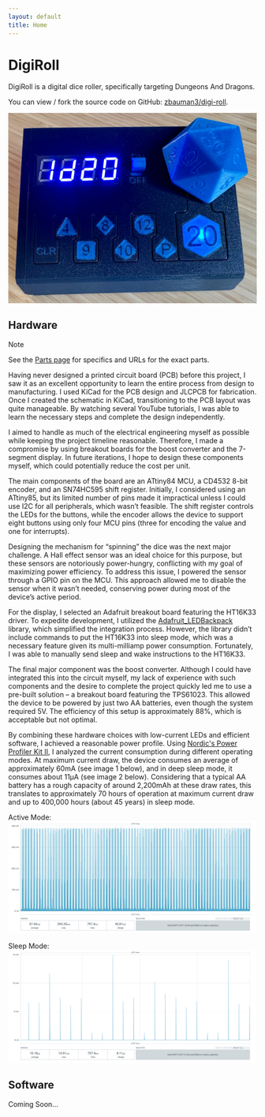 ```yaml
---
layout: default
title: Home
---
```


# DigiRoll

DigiRoll is a digital dice roller, specifically targeting Dungeons And Dragons.

You can view / fork the source code on GitHub: [zbauman3/digi-roll](https://github.com/zbauman3/digi-roll).

<img src="./assets/media/assembled/front-on.jpeg" class="img-full" />

## Hardware

> [!NOTE]
> See the [Parts page](./parts) for specifics and URLs for the exact parts.

Having never designed a printed circuit board (PCB) before this project, I saw it as an excellent opportunity to learn the entire process from design to manufacturing. I used KiCad for the PCB design and JLCPCB for fabrication. Once I created the schematic in KiCad, transitioning to the PCB layout was quite manageable. By watching several YouTube tutorials, I was able to learn the necessary steps and complete the design independently.

I aimed to handle as much of the electrical engineering myself as possible while keeping the project timeline reasonable. Therefore, I made a compromise by using breakout boards for the boost converter and the 7-segment display. In future iterations, I hope to design these components myself, which could potentially reduce the cost per unit.

The main components of the board are an ATtiny84 MCU, a CD4532 8-bit encoder, and an SN74HC595 shift register. Initially, I considered using an ATtiny85, but its limited number of pins made it impractical unless I could use I2C for all peripherals, which wasn’t feasible. The shift register controls the LEDs for the buttons, while the encoder allows the device to support eight buttons using only four MCU pins (three for encoding the value and one for interrupts).

Designing the mechanism for “spinning” the dice was the next major challenge. A Hall effect sensor was an ideal choice for this purpose, but these sensors are notoriously power-hungry, conflicting with my goal of maximizing power efficiency. To address this issue, I powered the sensor through a GPIO pin on the MCU. This approach allowed me to disable the sensor when it wasn’t needed, conserving power during most of the device’s active period.

For the display, I selected an Adafruit breakout board featuring the HT16K33 driver. To expedite development, I utilized the [Adafruit_LEDBackpack](https://github.com/adafruit/Adafruit_LED_Backpack) library, which simplified the integration process. However, the library didn’t include commands to put the HT16K33 into sleep mode, which was a necessary feature given its multi-milliamp power consumption. Fortunately, I was able to manually send sleep and wake instructions to the HT16K33.

The final major component was the boost converter. Although I could have integrated this into the circuit myself, my lack of experience with such components and the desire to complete the project quickly led me to use a pre-built solution – a breakout board featuring the TPS61023. This allowed the device to be powered by just two AA batteries, even though the system required 5V. The efficiency of this setup is approximately 88%, which is acceptable but not optimal.

By combining these hardware choices with low-current LEDs and efficient software, I achieved a reasonable power profile. Using [Nordic's Power Profiler Kit II](https://www.nordicsemi.com/Products/Development-hardware/Power-Profiler-Kit-2), I analyzed the current consumption during different operating modes. At maximum current draw, the device consumes an average of approximately 60mA (see image 1 below), and in deep sleep mode, it consumes about 11µA (see image 2 below). Considering that a typical AA battery has a rough capacity of around 2,200mAh at these draw rates, this translates to approximately 70 hours of operation at maximum current draw and up to 400,000 hours (about 45 years) in sleep mode.


Active Mode:
<img src="./assets/media/power/active-large.png" class="img-full" />

Sleep Mode:
<img src="./assets/media/power/sleep-large.png" class="img-full" />

## Software

Coming Soon...